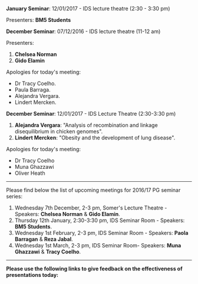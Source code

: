 **January Seminar**: 12/01/2017 - IDS lecture theatre (2:30 - 3:30 pm)

Presenters:
**BM5 Students**

**December Seminar**: 07/12/2016 - IDS lecture theatre (11-12 am)

Presenters:
1. **Chelsea Norman**
2. **Gido Elamin**

Apologies for today's meeting:
* Dr Tracy Coelho.
* Paula Barraga.
* Alejandra Vergara.
* Lindert Mercken.

**December Seminar**: 12/01/2017 - IDS Lecture Theatre (2:30-3:30 pm)

1. **Alejandra Vergara**: "Analysis of recombination and linkage disequilibrium in chicken genomes".
2. **Lindert Mercken**: "Obesity and the development of lung disease".

Apologies for today's meeting:
* Dr Tracy Coelho
* Muna Ghazzawi
* Oliver Heath

***
Please find below the list of upcoming meetings for 2016/17 PG seminar series:

1. Wednesday 7th December, 2-3 pm, Somer's Lecture Theatre - Speakers: **Chelsea Norman** & **Gido Elamin**.
2. Thursday 12th January, 2:30-3:30 pm, IDS Seminar Room - Speakers: **BM5 Students**.
3. Wednesday 1st February, 2-3 pm, IDS Seminar Room - Speakers: **Paola Barragan** & **Reza Jabal**.
4. Wednesday 1st March, 2-3 pm, IDS Seminar Room- Speakers: **Muna Ghazzawi** & **Tracy Coelho**.

***



**Please use the following links to give feedback on the effectiveness of presentations today:**


